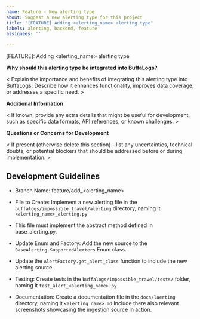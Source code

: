```yaml
---
name: Feature - New alerting type
about: Suggest a new alerting type for this project
title: "[FEATURE] Adding <alerting_name> alerting type"
labels: alerting, backend, feature
assignees: ''

---
```


[FEATURE]: Adding <alerting_name> alerting type

**Why should this alerting type be integrated into BuffaLogs?**

< Explain the importance and benefits of integrating this alerting type into BuffaLogs. Describe how it enhances functionality, improves data coverage, or addresses a specific need. >

**Additional Information**

< If known, provide any extra details that might be useful for development, such as specific data formats, API references, or known challenges. >

**Questions or Concerns for Development**

< If present (otherwise delete this section) - list any uncertainties, technical doubts, or potential blockers that should be addressed before or during implementation. >

## Development Guidelines

* Branch Name: feature/add_<alerting_name>

* File to Create: Implement a new alerting file in the `buffalogs/impossible_travel/alerting` directory, naming it `<alerting_name>_alerting.py`

* This file must implement the abstract method defined in base_alerting.py.

* Update Enum and Factory: Add the new source to the `BaseAlerting.SupportedAlerters` Enum class.

* Update the `AlertFactory.get_alert_class` function to include the new alerting source.

* Testing: Create tests in the `buffalogs/impossible_travel/tests/` folder, naming it `test_alert_<alerting_name>.py`

* Documentation: Create a documentation file in the `docs/laerting` directory, naming it `<alerting_name>.md`
Include there also relevant screenshots showcasing the ingestion source in action.
